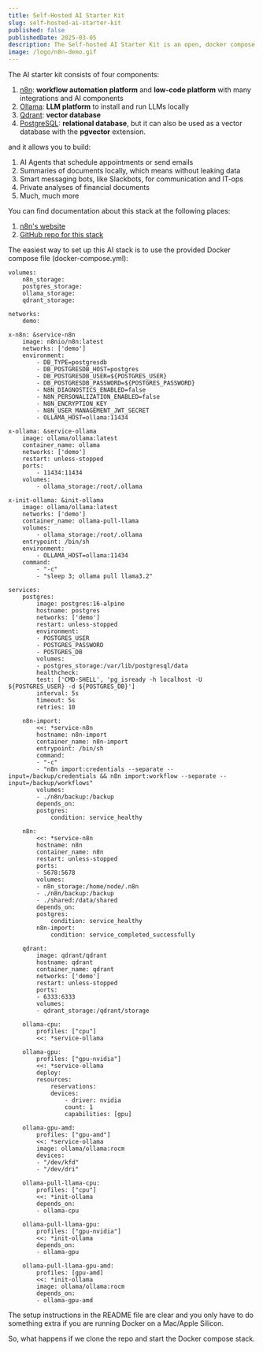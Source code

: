 ```yaml
---
title: Self-Hosted AI Starter Kit
slug: self-hosted-ai-starter-kit
published: false
publishedDate: 2025-03-05
description: The Self-hosted AI Starter Kit is an open, docker compose template that bootstraps a fully featured Local AI and Low Code development environment. Curated by n8n, it combines the self-hosted n8n platform with a list of compatible AI products and components to get you started building self-hosted AI workflows.
image: /logo/n8n-demo.gif
---
```


The AI starter kit consists of four components:

1. <a href="https://n8n.io/" target="_blank">n8n</a>: **workflow automation platform** and **low-code platform** with many integrations and AI components
2. <a href="https://ollama.com/" target="_blank">Ollama</a>: **LLM platform** to install and run LLMs locally
3. <a href="https://qdrant.tech/" target="_blank">Qdrant</a>: **vector database**
4. <a href="https://www.postgresql.org/" target="_blank">PostgreSQL</a>: **relational database**, but it can also be used as a vector database with the **pgvector** extension.

and it allows you to build:

1. AI Agents that schedule appointments or send emails
2. Summaries of documents locally, which means without leaking data
3. Smart messaging bots, like Slackbots, for communication and IT-ops
4. Private analyses of financial documents
5. Much, much more

You can find documentation about this stack at the following places:

1. <a href="https://docs.n8n.io/hosting/starter-kits/ai-starter-kit/" target="_blank">n8n's website</a>
2. <a href="https://github.com/n8n-io/self-hosted-ai-starter-kit" target="_blank">GitHub repo for this stack</a>

The easiest way to set up this AI stack is to use the provided Docker compose file (docker-compose.yml):


    volumes:
        n8n_storage:
        postgres_storage:
        ollama_storage:
        qdrant_storage:

    networks:
        demo:

    x-n8n: &service-n8n
        image: n8nio/n8n:latest
        networks: ['demo']
        environment:
            - DB_TYPE=postgresdb
            - DB_POSTGRESDB_HOST=postgres
            - DB_POSTGRESDB_USER=${POSTGRES_USER}
            - DB_POSTGRESDB_PASSWORD=${POSTGRES_PASSWORD}
            - N8N_DIAGNOSTICS_ENABLED=false
            - N8N_PERSONALIZATION_ENABLED=false
            - N8N_ENCRYPTION_KEY
            - N8N_USER_MANAGEMENT_JWT_SECRET
            - OLLAMA_HOST=ollama:11434

    x-ollama: &service-ollama
        image: ollama/ollama:latest
        container_name: ollama
        networks: ['demo']
        restart: unless-stopped
        ports:
            - 11434:11434
        volumes:
            - ollama_storage:/root/.ollama

    x-init-ollama: &init-ollama
        image: ollama/ollama:latest
        networks: ['demo']
        container_name: ollama-pull-llama
        volumes:
            - ollama_storage:/root/.ollama
        entrypoint: /bin/sh
        environment:
            - OLLAMA_HOST=ollama:11434
        command:
            - "-c"
            - "sleep 3; ollama pull llama3.2"

    services:
        postgres:
            image: postgres:16-alpine
            hostname: postgres
            networks: ['demo']
            restart: unless-stopped
            environment:
            - POSTGRES_USER
            - POSTGRES_PASSWORD
            - POSTGRES_DB
            volumes:
            - postgres_storage:/var/lib/postgresql/data
            healthcheck:
            test: ['CMD-SHELL', 'pg_isready -h localhost -U ${POSTGRES_USER} -d ${POSTGRES_DB}']
            interval: 5s
            timeout: 5s
            retries: 10

        n8n-import:
            <<: *service-n8n
            hostname: n8n-import
            container_name: n8n-import
            entrypoint: /bin/sh
            command:
            - "-c"
            - "n8n import:credentials --separate --input=/backup/credentials && n8n import:workflow --separate --input=/backup/workflows"
            volumes:
            - ./n8n/backup:/backup
            depends_on:
            postgres:
                condition: service_healthy

        n8n:
            <<: *service-n8n
            hostname: n8n
            container_name: n8n
            restart: unless-stopped
            ports:
            - 5678:5678
            volumes:
            - n8n_storage:/home/node/.n8n
            - ./n8n/backup:/backup
            - ./shared:/data/shared
            depends_on:
            postgres:
                condition: service_healthy
            n8n-import:
                condition: service_completed_successfully

        qdrant:
            image: qdrant/qdrant
            hostname: qdrant
            container_name: qdrant
            networks: ['demo']
            restart: unless-stopped
            ports:
            - 6333:6333
            volumes:
            - qdrant_storage:/qdrant/storage

        ollama-cpu:
            profiles: ["cpu"]
            <<: *service-ollama

        ollama-gpu:
            profiles: ["gpu-nvidia"]
            <<: *service-ollama
            deploy:
            resources:
                reservations:
                devices:
                    - driver: nvidia
                    count: 1
                    capabilities: [gpu]

        ollama-gpu-amd:
            profiles: ["gpu-amd"]
            <<: *service-ollama
            image: ollama/ollama:rocm
            devices:
            - "/dev/kfd"
            - "/dev/dri"

        ollama-pull-llama-cpu:
            profiles: ["cpu"]
            <<: *init-ollama
            depends_on:
            - ollama-cpu

        ollama-pull-llama-gpu:
            profiles: ["gpu-nvidia"]
            <<: *init-ollama
            depends_on:
            - ollama-gpu

        ollama-pull-llama-gpu-amd:
            profiles: [gpu-amd]
            <<: *init-ollama
            image: ollama/ollama:rocm
            depends_on:
            - ollama-gpu-amd

The setup instructions in the README file are clear and you only have to do something extra if you are running Docker on a Mac/Apple Silicon.

So, what happens if we clone the repo and start the Docker compose stack.